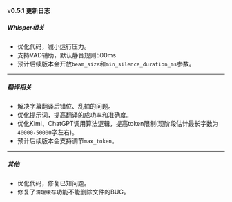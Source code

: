 #### v0.5.1 更新日志

##### Whisper相关
- 优化代码，减小运行压力。
- 支持VAD辅助，默认静音规则500ms
- 预计后续版本会开放`beam_size`和`min_silence_duration_ms`参数。

---

##### 翻译相关
- 解决字幕翻译后错位、乱轴的问题。
- 优化提示词，提高翻译的成功率和准确度。
- 优化Kimi、ChatGPT调用算法逻辑，提高token限制(现阶段估计最长字数为`40000-50000`字左右)。
- 预计后续版本会支持调节`max_token`。

---

##### 其他
- 优化代码，修复已知问题。
- 修复了`清理缓存`功能不能删除文件的BUG。
